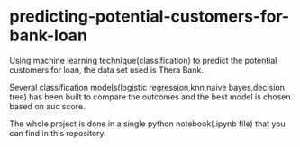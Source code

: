 # predicting-potential-customers-for-bank-loan
Using machine learning technique(classification) to predict the potential customers for loan, the data set used is Thera Bank.

Several classification models(logistic regression,knn,naive bayes,decision tree) has been built to compare the outcomes and the best model 
is chosen based on auc score.

The whole project is done in a single python notebook(.ipynb file) that you can find in this repository. 
